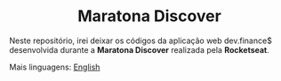 <h1 align="center">Maratona Discover</h1>

Neste repositório, irei deixar os códigos da aplicação web dev.finance$ desenvolvida durante a **Maratona Discover** realizada pela **Rocketseat**.

Mais linguagens: [English](https://github.com/vitorjungles/discover-marathon/blob/master/en.md)
